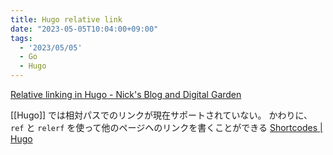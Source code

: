 ```yaml
---
title: Hugo relative link
date: "2023-05-05T10:04:00+09:00"
tags:
  - '2023/05/05'
  - Go
  - Hugo
---
```


[Relative linking in Hugo - Nick's Blog and Digital Garden](https://nick.groenen.me/notes/relative-linking-in-hugo/)

[[Hugo]] では相対パスでのリンクが現在サポートされていない。
かわりに、 `ref` と `relerf` を使って他のページヘのリンクを書くことができる
[Shortcodes | Hugo](https://gohugo.io/content-management/shortcodes/#ref-and-relref)

